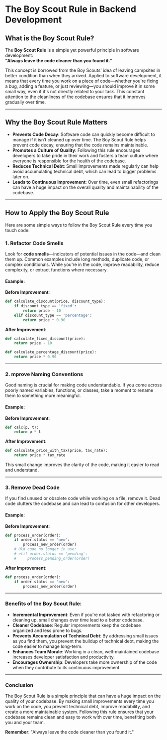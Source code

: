 # The Boy Scout Rule in Backend Development

## What is the Boy Scout Rule?

The **Boy Scout Rule** is a simple yet powerful principle in software development:  
**"Always leave the code cleaner than you found it."**

This concept is borrowed from the Boy Scouts' idea of leaving campsites in better condition than when they arrived. Applied to software development, it means that every time you work on a piece of code—whether you're fixing a bug, adding a feature, or just reviewing—you should improve it in some small way, even if it's not directly related to your task. This constant attention to the cleanliness of the codebase ensures that it improves gradually over time.

---

## Why the Boy Scout Rule Matters

- **Prevents Code Decay**: Software code can quickly become difficult to manage if it isn’t cleaned up over time. The Boy Scout Rule helps prevent code decay, ensuring that the code remains maintainable.
- **Promotes a Culture of Quality**: Following this rule encourages developers to take pride in their work and fosters a team culture where everyone is responsible for the health of the codebase.
- **Reduces Technical Debt**: Small improvements made regularly can help avoid accumulating technical debt, which can lead to bigger problems later on.
- **Leads to Continuous Improvement**: Over time, even small refactorings can have a huge impact on the overall quality and maintainability of the codebase.

---

## How to Apply the Boy Scout Rule

Here are some simple ways to follow the Boy Scout Rule every time you touch code:

### 1. **Refactor Code Smells**

Look for **code smells**—indicators of potential issues in the code—and clean them up. Common examples include long methods, duplicate code, or complex conditionals. While you're in the code, improve readability, reduce complexity, or extract functions where necessary.

#### Example:
**Before Improvement**:
```python
def calculate_discount(price, discount_type):
    if discount_type == 'fixed':
        return price - 10
    elif discount_type == 'percentage':
        return price * 0.90
```

**After Improvement**:
```python
def calculate_fixed_discount(price):
    return price - 10

def calculate_percentage_discount(price):
    return price * 0.90
```

---

### 2. **mprove Naming Conventions**

Good naming is crucial for making code understandable. If you come across poorly named variables, functions, or classes, take a moment to rename them to something more meaningful.

#### Example:

**Before Improvement**:
```python
def calc(p, t):
    return p * t
```

**After Improvement**:
```python
def calculate_price_with_tax(price, tax_rate):
    return price * tax_rate
```

This small change improves the clarity of the code, making it easier to read and understand.

---

### 3. **Remove Dead Code**

If you find unused or obsolete code while working on a file, remove it. Dead code clutters the codebase and can lead to confusion for other developers.

#### Example:

**Before Improvement**:
```python
def process_order(order):
    if order.status == 'new':
        process_new_order(order)
    # Old code no longer in use:
    # elif order.status == 'pending':
    #     process_pending_order(order)
``` 

**After Improvement**:
```python
def process_order(order):
    if order.status == 'new':
        process_new_order(order)
```

---

### Benefits of the Boy Scout Rule:

- **Incremental Improvement**: Even if you're not tasked with refactoring or cleaning up, small changes over time lead to a better codebase.
- **Cleaner Codebase**: Regular improvements keep the codebase organized and less prone to bugs.
- **Prevents Accumulation of Technical Debt**: By addressing small issues as you find them, you prevent the buildup of technical debt, making the code easier to manage long-term.
- **Enhances Team Morale**: Working in a clean, well-maintained codebase increases developer satisfaction and productivity.
- **Encourages Ownership**: Developers take more ownership of the code when they contribute to its continuous improvement.

---

### Conclusion

The Boy Scout Rule is a simple principle that can have a huge impact on the quality of your codebase. By making small improvements every time you work on the code, you prevent technical debt, improve readability, and create a more maintainable system. Following this rule ensures that your codebase remains clean and easy to work with over time, benefiting both you and your team.

**Remember**: "Always leave the code cleaner than you found it."